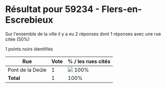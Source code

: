 # Résultat pour 59234 - Flers-en-Escrebieux

Sur l'ensemble de la ville il y a eu 2 réponses dont 1 réponses avec une rue citée (50%)

1 points noirs identifiés

| Rue | Vote | % / les rues cités|
|-----|------|-------------------|
| Pont de la Deûle | 1 | <img src="../../img/bar_100.gif" />&nbsp;100%|
| **Total** | 1 | 100%|
